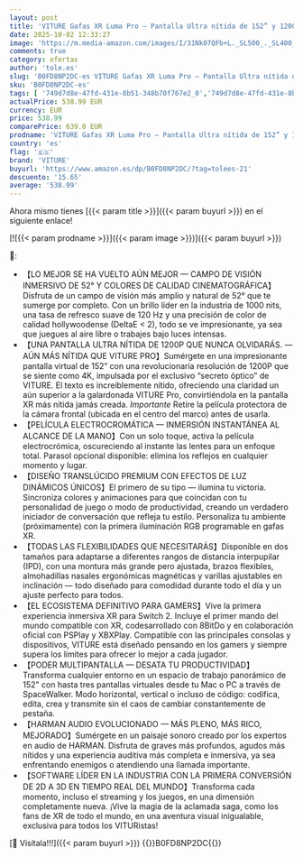 ```yaml
---
layout: post
title: 'VITURE Gafas XR Luma Pro — Pantalla Ultra nítida de 152” y 1200p  1000 nits  Campo de visión de 52°  para iPhone 17/16/15  Android  Mac  PC  Steam Deck  Primera Experiencia XR para Switch 2-Regular'
date: 2025-10-02 12:33:27
image: 'https://m.media-amazon.com/images/I/31Nk07QFb+L._SL500_._SL400_.jpg'
comments: true
category: ofertas
author: 'tole.es'
slug: 'B0FD8NP2DC-es VITURE Gafas XR Luma Pro — Pantalla Ultra nítida de 152” y...'
sku: 'B0FD8NP2DC-es'
tags: [ '749d7d8e-47fd-431e-8b51-348b70f767e2_0','749d7d8e-47fd-431e-8b51-348b70f767e2_8101','Arborist Merchandising Root','Electrónica','Gafas de video virtual','New Arrivals in Electronics','Self Service','Special Features Stores','TV, vídeo y home cinema','iphone','viture','🇪🇸', ]
actualPrice: 538.99 EUR
currency: EUR
price: 538.99
comparePrice: 639.0 EUR
prodname: 'VITURE Gafas XR Luma Pro — Pantalla Ultra nítida de 152” y 1200p  1000 nits  Campo de visión de 52°  para iPhone 17/16/15  Android  Mac  PC  Steam Deck  Primera Experiencia XR para Switch 2-Regular'
country: 'es'
flag: '🇪🇸'
brand: 'VITURE'
buyurl: 'https://www.amazon.es/dp/B0FD8NP2DC/?tag=tolees-21'
descuento: '15.65'
average: '538.99'
---
```


Ahora mismo tienes [{{< param title >}}]({{< param buyurl >}}) en el siguiente enlace!

[![{{< param prodname >}}]({{< param image >}})]({{< param buyurl >}})

🔎:

- 【LO MEJOR SE HA VUELTO AÚN MEJOR — CAMPO DE VISIÓN INMERSIVO DE 52° Y COLORES DE CALIDAD CINEMATOGRÁFICA】Disfruta de un campo de visión más amplio y natural de 52° que te sumerge por completo. Con un brillo líder en la industria de 1000 nits, una tasa de refresco suave de 120 Hz y una precisión de color de calidad hollywoodense (DeltaE < 2), todo se ve impresionante, ya sea que juegues al aire libre o trabajes bajo luces intensas.
- 【UNA PANTALLA ULTRA NÍTIDA DE 1200P QUE NUNCA OLVIDARÁS. — AÚN MÁS NÍTIDA QUE VITURE PRO】Sumérgete en una impresionante pantalla virtual de 152” con una revolucionaria resolución de 1200P que se siente como 4K, impulsada por el exclusivo “secreto óptico” de VITURE. El texto es increíblemente nítido, ofreciendo una claridad un aún superior a la galardonada VITURE Pro, convirtiéndola en la pantalla XR más nítida jamás creada. *Importante* Retire la película protectora de la cámara frontal (ubicada en el centro del marco) antes de usarla.
- 【PELÍCULA ELECTROCROMÁTICA — INMERSIÓN INSTANTÁNEA AL ALCANCE DE LA MANO】Con un solo toque, activa la película electrocrómica, oscureciendo al instante las lentes para un enfoque total. Parasol opcional disponible: elimina los reflejos en cualquier momento y lugar.
- 【DISEÑO TRANSLÚCIDO PREMIUM CON EFECTOS DE LUZ DINÁMICOS ÚNICOS】El primero de su tipo — ilumina tu victoria. Sincroniza colores y animaciones para que coincidan con tu personalidad de juego o modo de productividad, creando un verdadero iniciador de conversación que refleja tu estilo. Personaliza tu ambiente (próximamente) con la primera iluminación RGB programable en gafas XR.
- 【TODAS LAS FLEXIBILIDADES QUE NECESITARÁS】Disponible en dos tamaños para adaptarse a diferentes rangos de distancia interpupilar (IPD), con una montura más grande pero ajustada, brazos flexibles, almohadillas nasales ergonómicas magnéticas y varillas ajustables en inclinación — todo diseñado para comodidad durante todo el día y un ajuste perfecto para todos.
- 【EL ECOSISTEMA DEFINITIVO PARA GAMERS】Vive la primera experiencia inmersiva XR para Switch 2. Incluye el primer mando del mundo compatible con XR, codesarrollado con 8BitDo y en colaboración oficial con PSPlay y XBXPlay. Compatible con las principales consolas y dispositivos, VITURE está diseñado pensando en los gamers y siempre supera los límites para ofrecer lo mejor a cada jugador.
- 【PODER MULTIPANTALLA — DESATA TU PRODUCTIVIDAD】Transforma cualquier entorno en un espacio de trabajo panorámico de 152" con hasta tres pantallas virtuales desde tu Mac o PC a través de SpaceWalker. Modo horizontal, vertical o incluso de código: codifica, edita, crea y transmite sin el caos de cambiar constantemente de pestaña.
- 【HARMAN AUDIO EVOLUCIONADO — MÁS PLENO, MÁS RICO, MEJORADO】Sumérgete en un paisaje sonoro creado por los expertos en audio de HARMAN. Disfruta de graves más profundos, agudos más nítidos y una experiencia auditiva más completa e inmersiva, ya sea enfrentando enemigos o atendiendo una llamada importante.
- 【SOFTWARE LÍDER EN LA INDUSTRIA CON LA PRIMERA CONVERSIÓN DE 2D A 3D EN TIEMPO REAL DEL MUNDO】Transforma cada momento, incluso el streaming y los juegos, en una dimensión completamente nueva. ¡Vive la magia de la aclamada saga, como los fans de XR de todo el mundo, en una aventura visual inigualable, exclusiva para todos los VITURistas!

[🛒 Visítala!!!]({{< param buyurl >}})
{{<world>}}B0FD8NP2DC{{</world>}}
